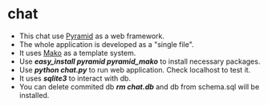 # chat
* This chat use <a href="http://pylonsproject.org/">Pyramid</a> as a web framework.
* The whole application is developed as a "single file".
* It uses <a href="http://www.makotemplates.org/">Mako</a> as a template system.
* Use <b><i>easy_install pyramid pyramid_mako</i></b> to install necessary packages.
* Use <b><i>python chat.py</i></b> to run web application. Check localhost to test it.
* It uses <b><i>sqlite3</i></b> to interact with db.
* You can delete commited db <b><i>rm chat.db</i></b> and db from schema.sql will be installed.
